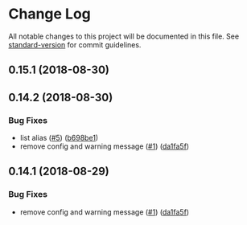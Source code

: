 # Change Log

All notable changes to this project will be documented in this file. See [standard-version](https://github.com/conventional-changelog/standard-version) for commit guidelines.

<a name="0.15.1"></a>
## 0.15.1 (2018-08-30)



<a name="0.14.2"></a>
## 0.14.2 (2018-08-30)


### Bug Fixes

* list alias ([#5](https://github.com/sgyio/jrlo/issues/5)) ([b698be1](https://github.com/sgyio/jrlo/commit/b698be1))
* remove config and warning message ([#1](https://github.com/sgyio/jrlo/issues/1)) ([da1fa5f](https://github.com/sgyio/jrlo/commit/da1fa5f))



<a name="0.14.1"></a>
## 0.14.1 (2018-08-29)


### Bug Fixes

* remove config and warning message ([#1](https://github.com/sgyio/jrlo/issues/1)) ([da1fa5f](https://github.com/sgyio/jrlo/commit/da1fa5f))

